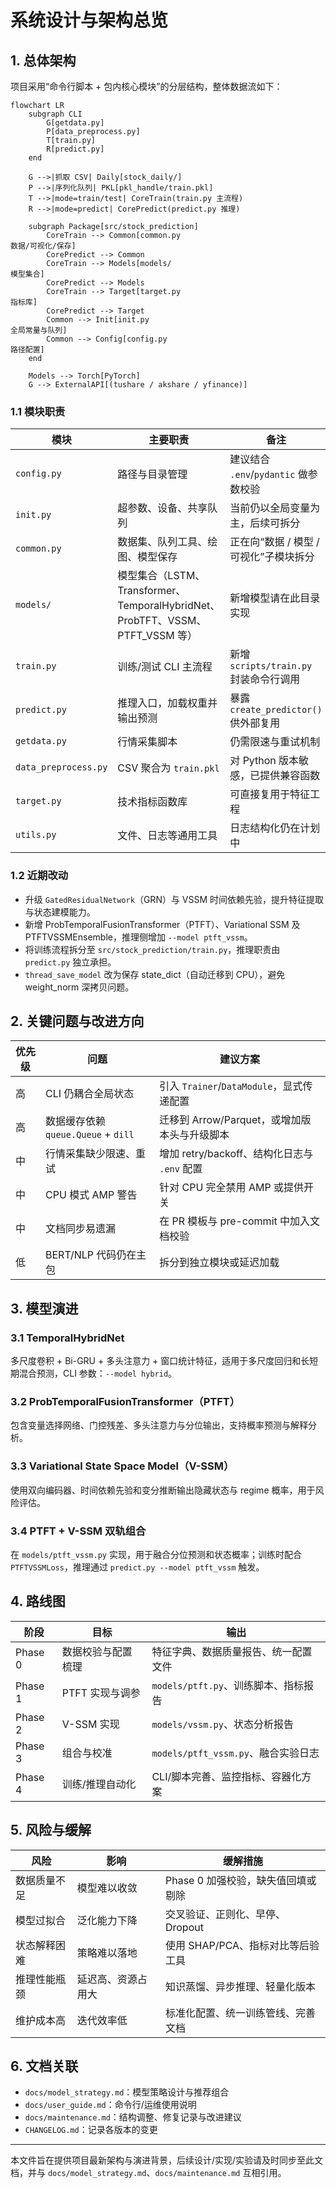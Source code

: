 # 系统设计与架构总览

## 1. 总体架构
项目采用“命令行脚本 + 包内核心模块”的分层结构，整体数据流如下：
```mermaid
flowchart LR
    subgraph CLI
        G[getdata.py]
        P[data_preprocess.py]
        T[train.py]
        R[predict.py]
    end

    G -->|抓取 CSV| Daily[stock_daily/]
    P -->|序列化队列| PKL[pkl_handle/train.pkl]
    T -->|mode=train/test| CoreTrain(train.py 主流程)
    R -->|mode=predict| CorePredict(predict.py 推理)

    subgraph Package[src/stock_prediction]
        CoreTrain --> Common[common.py
数据/可视化/保存]
        CorePredict --> Common
        CoreTrain --> Models[models/
模型集合]
        CorePredict --> Models
        CoreTrain --> Target[target.py
指标库]
        CorePredict --> Target
        Common --> Init[init.py
全局常量与队列]
        Common --> Config[config.py
路径配置]
    end

    Models --> Torch[PyTorch]
    G --> ExternalAPI[(tushare / akshare / yfinance)]
```

### 1.1 模块职责
| 模块 | 主要职责 | 备注 |
| ---- | -------- | ---- |
| `config.py` | 路径与目录管理 | 建议结合 `.env`/`pydantic` 做参数校验 |
| `init.py` | 超参数、设备、共享队列 | 当前仍以全局变量为主，后续可拆分 |
| `common.py` | 数据集、队列工具、绘图、模型保存 | 正在向“数据 / 模型 / 可视化”子模块拆分 |
| `models/` | 模型集合（LSTM、Transformer、TemporalHybridNet、ProbTFT、VSSM、PTFT_VSSM 等） | 新增模型请在此目录实现 |
| `train.py` | 训练/测试 CLI 主流程 | 新增 `scripts/train.py` 封装命令行调用 |
| `predict.py` | 推理入口，加载权重并输出预测 | 暴露 `create_predictor()` 供外部复用 |
| `getdata.py` | 行情采集脚本 | 仍需限速与重试机制 |
| `data_preprocess.py` | CSV 聚合为 `train.pkl` | 对 Python 版本敏感，已提供兼容函数 |
| `target.py` | 技术指标函数库 | 可直接复用于特征工程 |
| `utils.py` | 文件、日志等通用工具 | 日志结构化仍在计划中 |

### 1.2 近期改动
- 升级 `GatedResidualNetwork`（GRN）与 VSSM 时间依赖先验，提升特征提取与状态建模能力。
- 新增 ProbTemporalFusionTransformer（PTFT）、Variational SSM 及 PTFTVSSMEnsemble，推理侧增加 `--model ptft_vssm`。
- 将训练流程拆分至 `src/stock_prediction/train.py`，推理职责由 `predict.py` 独立承担。
- `thread_save_model` 改为保存 state_dict（自动迁移到 CPU），避免 weight_norm 深拷贝问题。

## 2. 关键问题与改进方向
| 优先级 | 问题 | 建议方案 |
| ------ | ---- | -------- |
| 高 | CLI 仍耦合全局状态 | 引入 `Trainer`/`DataModule`，显式传递配置 |
| 高 | 数据缓存依赖 `queue.Queue` + `dill` | 迁移到 Arrow/Parquet，或增加版本头与升级脚本 |
| 中 | 行情采集缺少限速、重试 | 增加 retry/backoff、结构化日志与 `.env` 配置 |
| 中 | CPU 模式 AMP 警告 | 针对 CPU 完全禁用 AMP 或提供开关 |
| 中 | 文档同步易遗漏 | 在 PR 模板与 pre-commit 中加入文档校验 |
| 低 | BERT/NLP 代码仍在主包 | 拆分到独立模块或延迟加载 |

## 3. 模型演进
### 3.1 TemporalHybridNet
多尺度卷积 + Bi-GRU + 多头注意力 + 窗口统计特征，适用于多尺度回归和长短期混合预测，CLI 参数：`--model hybrid`。

### 3.2 ProbTemporalFusionTransformer（PTFT）
包含变量选择网络、门控残差、多头注意力与分位输出，支持概率预测与解释分析。

### 3.3 Variational State Space Model（V-SSM）
使用双向编码器、时间依赖先验和变分推断输出隐藏状态与 regime 概率，用于风险评估。

### 3.4 PTFT + V-SSM 双轨组合
在 `models/ptft_vssm.py` 实现，用于融合分位预测和状态概率；训练时配合 `PTFTVSSMLoss`，推理通过 `predict.py --model ptft_vssm` 触发。

## 4. 路线图
| 阶段 | 目标 | 输出 |
| ---- | ---- | ---- |
| Phase 0 | 数据校验与配置梳理 | 特征字典、数据质量报告、统一配置文件 |
| Phase 1 | PTFT 实现与调参 | `models/ptft.py`、训练脚本、指标报告 |
| Phase 2 | V-SSM 实现 | `models/vssm.py`、状态分析报告 |
| Phase 3 | 组合与校准 | `models/ptft_vssm.py`、融合实验日志 |
| Phase 4 | 训练/推理自动化 | CLI/脚本完善、监控指标、容器化方案 |

## 5. 风险与缓解
| 风险 | 影响 | 缓解措施 |
| ---- | ---- | -------- |
| 数据质量不足 | 模型难以收敛 | Phase 0 加强校验，缺失值回填或剔除 |
| 模型过拟合 | 泛化能力下降 | 交叉验证、正则化、早停、Dropout |
| 状态解释困难 | 策略难以落地 | 使用 SHAP/PCA、指标对比等后验工具 |
| 推理性能瓶颈 | 延迟高、资源占用大 | 知识蒸馏、异步推理、轻量化版本 |
| 维护成本高 | 迭代效率低 | 标准化配置、统一训练管线、完善文档 |

## 6. 文档关联
- `docs/model_strategy.md`：模型策略设计与推荐组合
- `docs/user_guide.md`：命令行/运维使用说明
- `docs/maintenance.md`：结构调整、修复记录与改进建议
- `CHANGELOG.md`：记录各版本的变更

---
本文件旨在提供项目最新架构与演进背景，后续设计/实现/实验请及时同步至此文档，并与 `docs/model_strategy.md`、`docs/maintenance.md` 互相引用。
